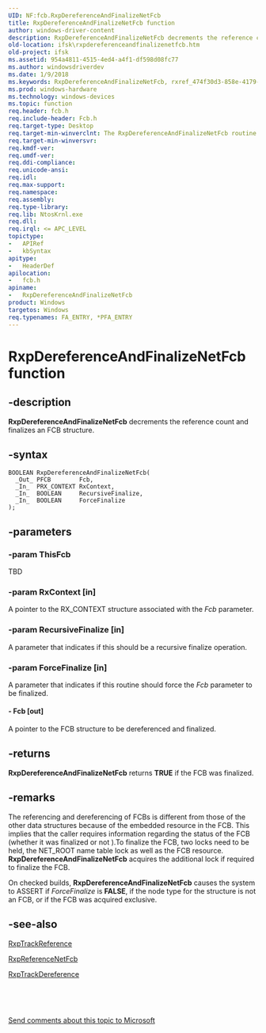 ```yaml
---
UID: NF:fcb.RxpDereferenceAndFinalizeNetFcb
title: RxpDereferenceAndFinalizeNetFcb function
author: windows-driver-content
description: RxpDereferenceAndFinalizeNetFcb decrements the reference count and finalizes an FCB structure.
old-location: ifsk\rxpdereferenceandfinalizenetfcb.htm
old-project: ifsk
ms.assetid: 954a4811-4515-4ed4-a4f1-df598d08fc77
ms.author: windowsdriverdev
ms.date: 1/9/2018
ms.keywords: RxpDereferenceAndFinalizeNetFcb, rxref_474f30d3-858e-4179-8236-3068a2325818.xml, RxpDereferenceAndFinalizeNetFcb function [Installable File System Drivers], ifsk.rxpdereferenceandfinalizenetfcb, fcb/RxpDereferenceAndFinalizeNetFcb
ms.prod: windows-hardware
ms.technology: windows-devices
ms.topic: function
req.header: fcb.h
req.include-header: Fcb.h
req.target-type: Desktop
req.target-min-winverclnt: The RxpDereferenceAndFinalizeNetFcb routine is only available on Windows Server 2003 Service Pack 1 (SP1) and later.
req.target-min-winversvr: 
req.kmdf-ver: 
req.umdf-ver: 
req.ddi-compliance: 
req.unicode-ansi: 
req.idl: 
req.max-support: 
req.namespace: 
req.assembly: 
req.type-library: 
req.lib: NtosKrnl.exe
req.dll: 
req.irql: <= APC_LEVEL
topictype: 
-	APIRef
-	kbSyntax
apitype: 
-	HeaderDef
apilocation: 
-	fcb.h
apiname: 
-	RxpDereferenceAndFinalizeNetFcb
product: Windows
targetos: Windows
req.typenames: FA_ENTRY, *PFA_ENTRY
---
```


# RxpDereferenceAndFinalizeNetFcb function


## -description


<b>RxpDereferenceAndFinalizeNetFcb</b> decrements the reference count and finalizes an FCB structure.


## -syntax


````
BOOLEAN RxpDereferenceAndFinalizeNetFcb(
  _Out_ PFCB        Fcb,
  _In_  PRX_CONTEXT RxContext,
  _In_  BOOLEAN     RecursiveFinalize,
  _In_  BOOLEAN     ForceFinalize
);
````


## -parameters




### -param ThisFcb

TBD


### -param RxContext [in]

A pointer to the RX_CONTEXT structure associated with the <i>Fcb</i> parameter.


### -param RecursiveFinalize [in]

A parameter that indicates if this should be a recursive finalize operation.


### -param ForceFinalize [in]

A parameter that indicates if this routine should force the <i>Fcb</i> parameter to be finalized.


#### - Fcb [out]

A pointer to the FCB structure to be dereferenced and finalized.


## -returns


<b>RxpDereferenceAndFinalizeNetFcb</b> returns <b>TRUE</b> if the FCB was finalized. 



## -remarks


The referencing and dereferencing of FCBs is different from those of the other data structures because of the embedded resource in the FCB. This implies that the caller requires information regarding the status of the FCB (whether it was finalized or not ).To finalize the FCB, two locks need to be held, the NET_ROOT name table lock as well as the FCB resource. <b>RxpDereferenceAndFinalizeNetFcb</b> acquires the additional lock if required to finalize the FCB.

On checked builds, <b>RxpDereferenceAndFinalizeNetFcb</b> causes the system to ASSERT if <i>ForceFinalize</i> is <b>FALSE</b>, if the node type for the structure is not an FCB, or if the FCB was acquired exclusive.



## -see-also

<a href="..\fcb\nf-fcb-rxptrackreference.md">RxpTrackReference</a>

<a href="..\fcb\nf-fcb-rxpreferencenetfcb.md">RxpReferenceNetFcb</a>

<a href="..\fcb\nf-fcb-rxptrackdereference.md">RxpTrackDereference</a>

 

 

<a href="mailto:wsddocfb@microsoft.com?subject=Documentation%20feedback [ifsk\ifsk]:%20RxpDereferenceAndFinalizeNetFcb function%20 RELEASE:%20(1/9/2018)&amp;body=%0A%0APRIVACY STATEMENT%0A%0AWe use your feedback to improve the documentation. We don't use your email address for any other purpose, and we'll remove your email address from our system after the issue that you're reporting is fixed. While we're working to fix this issue, we might send you an email message to ask for more info. Later, we might also send you an email message to let you know that we've addressed your feedback.%0A%0AFor more info about Microsoft's privacy policy, see http://privacy.microsoft.com/en-us/default.aspx." title="Send comments about this topic to Microsoft">Send comments about this topic to Microsoft</a>

